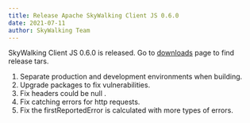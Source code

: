 ```yaml
---
title: Release Apache SkyWalking Client JS 0.6.0
date: 2021-07-11
author: SkyWalking Team
---
```


SkyWalking Client JS 0.6.0 is released. Go to [downloads](/downloads) page to find release tars.

1. Separate production and development environments when building.
2. Upgrade packages to fix vulnerabilities.
3. Fix headers could be null .
4. Fix catching errors for http requests.
5. Fix the firstReportedError is calculated with more types of errors.
